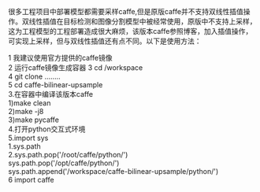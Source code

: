 很多工程项目中部署模型都需要采样caffe,但是原版caffe并不支持双线性插值操作。双线性插值在目标检测和图像分割模型中被经常使用，原版中不支持上采样，这为工程模型的工程部署造成很大麻烦，该版本caffe参照博客，加入插值操作，可实现上采样，但与双线性插值还有点不同。以下是使用方法：
                                                                                                       
1 我建议使用官方提供的caffe镜像                                                                                                   
2 运行caffe镜像生成容器
3 cd  /workspace                                                                                                          
4 git clone ........                                                                                                             
5 cd caffe-bilinear-upsample                                                                                                  
3.在容器中编译该版本caffe                                                                                                        
    1)make clean                                                                                                              
    2)make -j8                                                                                                                 
    3)make pycaffe                                                                                                            
4.打开python交互式环境                                                                                                              
5.import  sys                                                                                                                 
   1.sys.path                                                                                                                 
   2.sys.path.pop('/root/caffe/python/')                                                                                      
     sys.path.pop('/opt/caffe/python/')                                                                                       
     sys.path.append('/workspace/caffe-bilinear-upsample/python/')                                                             
6 import caffe                                                                                                                



